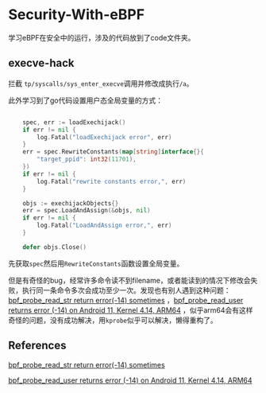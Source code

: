# Security-With-eBPF

学习eBPF在安全中的运行，涉及的代码放到了code文件夹。

## execve-hack

拦截 `tp/syscalls/sys_enter_execve`调用并修改成执行`/a`。

此外学习到了go代码设置用户态全局变量的方式：

```go

	spec, err := loadExechijack()
	if err != nil {
		log.Fatal("loadExechijack error", err)
	}
	err = spec.RewriteConstants(map[string]interface{}{
		"target_ppid": int32(11701),
	})
	if err != nil {
		log.Fatal("rewrite constants error,", err)
	}

	objs := exechijackObjects{}
	err = spec.LoadAndAssign(&objs, nil)
	if err != nil {
		log.Fatal("LoadAndAssign error,", err)
	}

	defer objs.Close()
```

先获取`spec`然后用`RewriteConstants`函数设置全局变量。

但是有奇怪的bug，经常许多命令读不到filename，或者能读到的情况下修改会失败，执行同一条命令多次会成功至少一次。发现也有别人遇到这种问题：[bpf_probe_read_str return error(-14) sometimes](https://github.com/cilium/ebpf/issues/419) ，[bpf_probe_read_user returns error (-14) on Android 11, Kernel 4.14, ARM64](https://github.com/iovisor/bcc/issues/3175) ，似乎arm64会有这样奇怪的问题，没有成功解决，用`kprobe`似乎可以解决，懒得重构了。





## References

[bpf_probe_read_str return error(-14) sometimes](https://github.com/cilium/ebpf/issues/419)

[bpf_probe_read_user returns error (-14) on Android 11, Kernel 4.14, ARM64](https://github.com/iovisor/bcc/issues/3175)